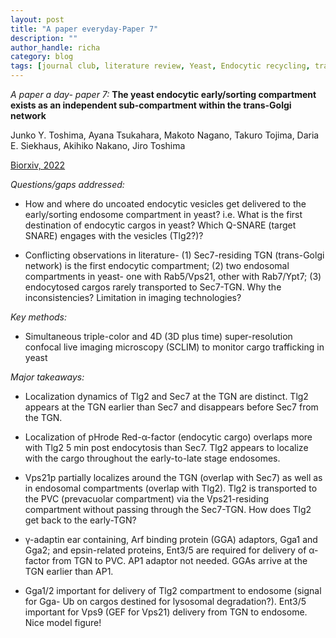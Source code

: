 ```yaml
---
layout: post
title: "A paper everyday-Paper 7"
description: ""
author_handle: richa
category: blog
tags: [journal club, literature review, Yeast, Endocytic recycling, trans-Golgi, Tlg2, endosome, SNARE, fluorescence microscopy]
---
```

*A paper a day- paper 7:*
 **The yeast endocytic early/sorting compartment exists as an independent sub-compartment within the trans-Golgi network**

Junko Y. Toshima, Ayana Tsukahara, Makoto Nagano, Takuro Tojima, Daria E. Siekhaus, Akihiko Nakano, Jiro Toshima

[Biorxiv, 2022](https://www.biorxiv.org/content/10.1101/2022.11.21.517324v1.abstract?%3Fcollection=)

*Questions/gaps addressed:* 

- How and where do uncoated endocytic vesicles get delivered to the early/sorting endosome compartment in yeast? i.e. What is the first destination of endocytic cargos in yeast? Which Q-SNARE (target SNARE) engages with the vesicles (Tlg2?)?

- Conflicting observations in literature- (1) Sec7-residing TGN (trans-Golgi network) is the first endocytic compartment; (2) two endosomal compartments in yeast- one with Rab5/Vps21, other with Rab7/Ypt7; (3) endocytosed cargos rarely transported to Sec7-TGN. Why the inconsistencies? Limitation in imaging technologies? 

*Key methods:* 

- Simultaneous triple-color and 4D (3D plus time) super-resolution confocal live imaging microscopy (SCLIM) to monitor cargo trafficking in yeast

*Major takeaways:*

- Localization dynamics of Tlg2 and Sec7 at the TGN are distinct. Tlg2 appears at the TGN earlier than Sec7 and disappears before Sec7 from the TGN. 

- Localization of pHrode Red-α-factor (endocytic cargo) overlaps more with Tlg2 5 min post endocytosis than Sec7. Tlg2 appears to localize with the cargo throughout the early-to-late stage endosomes.

- Vps21p partially localizes around the TGN (overlap with Sec7) as well as in endosomal compartments (overlap with Tlg2). Tlg2 is transported to the PVC (prevacuolar compartment) via the Vps21-residing compartment without passing through the Sec7-TGN. How does Tlg2 get back to the early-TGN?

- γ-adaptin ear containing, Arf binding protein (GGA) adaptors, Gga1 and Gga2; and epsin-related proteins, Ent3/5 are required for delivery of α-factor from TGN to PVC. AP1 adaptor not needed. GGAs arrive at the TGN earlier than AP1. 

- Gga1/2 important for delivery of Tlg2 compartment to endosome (signal for Gga- Ub on cargos destined for lysosomal degradation?). Ent3/5 important for Vps9 (GEF for Vps21) delivery from TGN to endosome. Nice model figure!


 



